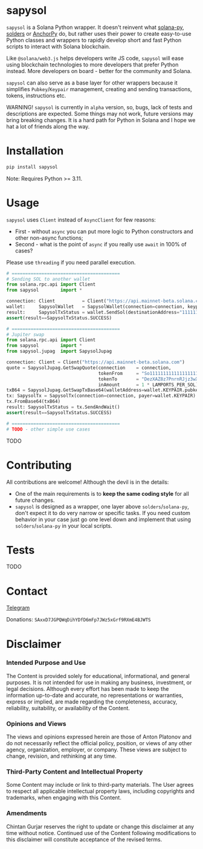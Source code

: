 # sapysol

`sapysol` is a Solana Python wrapper. It doesn't reinvent what [solana-py](https://github.com/michaelhly/solana-py), [solders](https://github.com/kevinheavey/solders) or [AnchorPy](https://github.com/kevinheavey/anchorpy) do, but rather uses their power to create easy-to-use Python classes and wrappers to rapidly develop short and fast Python scripts to interact with Solana blockchain.

Like `@solana/web3.js` helps developers write JS code, `sapysol` will ease using blockchain technologies to more developers that prefer Python instead. More developers on board - better for the community and Solana.

`sapysol` can also serve as a base layer for other wrappers because it simplifies `Pubkey`/`Keypair` management, creating and sending transactions, tokens, instructions etc.

WARNING! `sapysol` is currently in `alpha` version, so, bugs, lack of tests and descriptions are expected. Some things may not work, future versions may bring breaking changes. It is a hard path for Python in Solana and I hope we hat a lot of friends along the way.

# Installation

```sh
pip install sapysol
```

Note: Requires Python >= 3.11.

# Usage

`sapysol` uses `Client` instead of `AsyncClient` for few reasons:
* First - without `async` you can put more logic to Python constructors and other non-async functions;
* Second - what is the point of `async` if you really use `await` in 100% of cases?

Please use `threading` if you need parallel execution.

```py
# ========================================
# Sending SOL to another wallet
from solana.rpc.api import Client 
from sapysol        import *

connection: Client          = Client("https://api.mainnet-beta.solana.com")
wallet:     SapysolWallet   = SapysolWallet(connection=connection, keypair="path/to/file.json")
result:     SapysolTxStatus = wallet.SendSol(destinationAddress="11111111111111111111111111111111", amountSol=0.5)
assert(result==SapysolTxStatus.SUCCESS)

# ========================================
# Jupiter swap
from solana.rpc.api import Client
from sapysol        import *
from sapysol.jupag  import SapysolJupag

connection: Client = Client("https://api.mainnet-beta.solana.com")
quote = SapysolJupag.GetSwapQuote(connection    = connection,
                                  tokenFrom     = "So11111111111111111111111111111111111111112",
                                  tokenTo       = "DezXAZ8z7PnrnRJjz3wXBoRgixCa6xjnB7YaB1pPB263", # BONK
                                  inAmount      = 1 * LAMPORTS_PER_SOL)
txB64 = SapysolJupag.GetSwapTxBase64(walletAddress=wallet.KEYPAIR.pubkey(), coinQuote=quote)
tx: SapysolTx = SapysolTx(connection=connection, payer=wallet.KEYPAIR)
tx.FromBase64(txB64)
result: SapysolTxStatus = tx.SendAndWait()
assert(result==SapysolTxStatus.SUCCESS)

# ========================================
# TODO - other simple use cases
```

TODO

# Contributing

All contributions are welcome! Although the devil is in the details:
* One of the main requirements is to **keep the same coding style** for all future changes.
* `sapysol` is designed as a wrapper, one layer above `solders`/`solana-py`, don't expect it to do very narrow or specific tasks. If you need custom behavior in your case just go one level down and implement that using `solders`/`solana-py` in your local scripts.

# Tests

TODO

# Contact

[Telegram](https://t.me/sapysol)

Donations: `SAxxD7JGPQWqDihYDfD6mFp7JWz5xGrf9RXmE4BJWTS`

# Disclaimer

### Intended Purpose and Use
The Content is provided solely for educational, informational, and general purposes. It is not intended for use in making any business, investment, or legal decisions. Although every effort has been made to keep the information up-to-date and accurate, no representations or warranties, express or implied, are made regarding the completeness, accuracy, reliability, suitability, or availability of the Content.

### Opinions and Views
The views and opinions expressed herein are those of Anton Platonov and do not necessarily reflect the official policy, position, or views of any other agency, organization, employer, or company. These views are subject to change, revision, and rethinking at any time.

### Third-Party Content and Intellectual Property
Some Content may include or link to third-party materials. The User agrees to respect all applicable intellectual property laws, including copyrights and trademarks, when engaging with this Content.

### Amendments
Chintan Gurjar reserves the right to update or change this disclaimer at any time without notice. Continued use of the Content following modifications to this disclaimer will constitute acceptance of the revised terms.